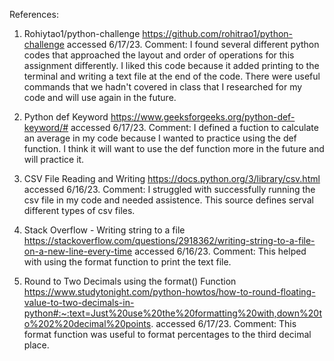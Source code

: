 References:
1. Rohiytao1/python-challenge https://github.com/rohitrao1/python-challenge accessed 6/17/23.
  Comment: I found several different python codes that approached the layout and order of operations for this assignment differently. I liked this code because it added printing to the     terminal and writing a text file at the end of the code. There were useful commands that we hadn't covered in class that I researched for my code and will use again in the future. 
  
2. Python def Keyword https://www.geeksforgeeks.org/python-def-keyword/# accessed 6/17/23.
  Comment: I defined a fuction to calculate an average in my code because I wanted to practice using the def function. I think it will want to use the def function more in the future and will practice it. 
  
3. CSV File Reading and Writing https://docs.python.org/3/library/csv.html accessed 6/16/23.
  Comment: I struggled with successfully running the csv file in my code and needed assistence. This source defines serval different types of csv files.
  
4. Stack Overflow - Writing string to a file https://stackoverflow.com/questions/2918362/writing-string-to-a-file-on-a-new-line-every-time accessed 6/16/23.
  Comment: This helped with using the format function to print the text file.

5. Round to Two Decimals using the format() Function https://www.studytonight.com/python-howtos/how-to-round-floating-value-to-two-decimals-in-python#:~:text=Just%20use%20the%20formatting%20with,down%20to%202%20decimal%20points. accessed 6/17/23.
  Comment: This format function was useful to format percentages to the third decimal place. 
